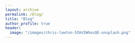 ```yaml
---
layout: archive
permalink: /blog/
title: "Blog"
author_profile: true
header:
  image: "/images/chris-lawton-5IHz5WhosQE-unsplash.png"
---
```


